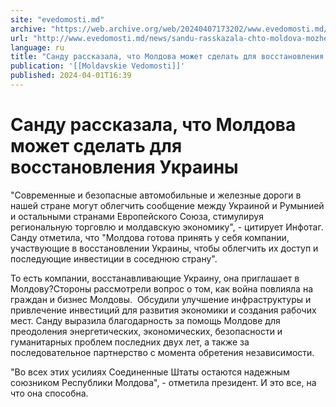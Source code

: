 ```yaml
---
site: "evedomosti.md"
archive: "https://web.archive.org/web/20240407173202/www.evedomosti.md/news/sandu-rasskazala-chto-moldova-mozhet-sdelat-dlya-vosstanovle"
url: "http://www.evedomosti.md/news/sandu-rasskazala-chto-moldova-mozhet-sdelat-dlya-vosstanovle"
language: ru
title: "Санду рассказала, что Молдова может сделать для восстановления Украины"
publication: '[[Moldavskie Vedomosti]]'
published: 2024-04-01T16:39
---
```


# Санду рассказала, что Молдова может сделать для восстановления Украины

"Современные и безопасные автомобильные и железные дороги в нашей стране могут облегчить сообщение между Украиной и Румынией и остальными странами Европейского Союза, стимулируя региональную торговлю и молдавскую экономику", - цитирует Инфотаг. Санду отметила, что "Молдова готова принять у себя компании, участвующие в восстановлении Украины, чтобы облегчить их доступ и последующие инвестиции в соседнюю страну".

То есть компании, восстанавливающие Украину, она приглашает в Молдову?Стороны рассмотрели вопрос о том, как война повлияла на граждан и бизнес Молдовы.  Обсудили улучшение инфраструктуры и привлечение инвестиций для развития экономики и создания рабочих мест. Санду выразила благодарность за помощь Молдове для преодоления энергетических, экономических, безопасности и гуманитарных проблем последних двух лет, а также за последовательное партнерство с момента обретения независимости.

"Во всех этих усилиях Соединенные Штаты остаются надежным союзником Республики Молдова", - отметила президент. И это все, на что она способна.